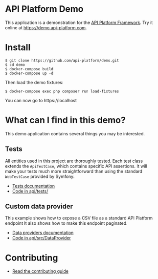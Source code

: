 API Platform Demo
=================

This application is a demonstration for the [API Platform Framework](https://api-platform.com).
Try it online at <https://demo.api-platform.com>.

Install
=======

    $ git clone https://github.com/api-platform/demo.git
    $ cd demo
    $ docker-compose build
    $ docker-compose up -d

Then load the demo fixtures:

    $ docker-compose exec php composer run load-fixtures

You can now go to https://localhost

What can I find in this demo? 
=============================

This demo application contains several things you may be interested.   

Tests
-----

All entities used in this project are thoroughly tested. Each test class extends
the `ApiTestCase`, which contains specific API assertions. It will make your tests
much more straightforward than using the standard `WebTestCase` provided by Symfony. 

* [Tests documentation](https://api-platform.com/docs/core/testing/)
* [Code in api/tests/](api/tests)

Custom data provider
--------------------

This example shows how to expose a CSV file as a standard API Platform endpoint
It also shows how to make this endpoint paginated.

* [Data providers documentation](https://api-platform.com/docs/core/data-providers/)
* [Code in api/src/DataProvider](api/src/DataProvider)

Contributing
============

* [Read the contributing guide](.github/CONTRIBUTING.md)
